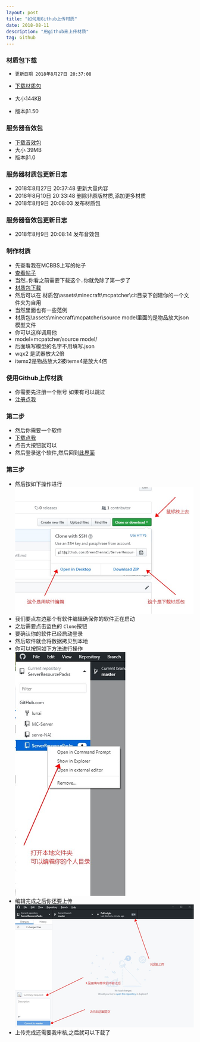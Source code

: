 ```yaml
---
layout: post
title: "如何用Github上传材质"
date: 2018-08-11 
description: "用github来上传材质"
tag: Github 
---   
```


### 材质包下载

* `更新日期 2018年8月27日 20:37:08`

* [下载材质包](https://www.thelunai.ml/MCServer/pack.zip)
* 大小144KB
* 版本β1.50

### 服务器音效包

* [下载音效包](https://www.thelunai.ml/MCServer/sounds.zip)
* 大小 39MB
* 版本β1.0

### 服务器材质包更新日志

* 2018年8月27日 20:37:48 更新大量内容
* 2018年8月10日 20:33:48 删除非原版材质,添加更多材质
* 2018年8月9日 20:08:03 发布材质包

### 服务器音效包更新日志

* 2018年8月9日 20:08:14 发布音效包


### 制作材质

* 先查看我在MCBBS上写的帖子
* [查看帖子](http://www.mcbbs.net/thread-782790-1-1.html)
* 当然..你看之前需要下载这个..你就免除了第一步了
* [材质包下载](https://www.thelunai.ml/MCServer/测试材质包.zip)
* 然后可以在 材质包\assets\minecraft\mcpatcher\cit目录下创建你的一个文件夹为自用
* 当然里面也有一些范例
* 材质包\assets\minecraft\mcpatcher\source model里面的是物品放大json模型文件
* 你可以这样调用他
* model=mcpatcher/source model/
* 后面填写模型的名字不用填写.json
* wqx2 是武器放大2倍
* itemx2是物品放大2被itemx4是放大4倍

### 使用Github上传材质

* 你需要先注册一个账号 如果有可以跳过
* [注册点我](https://github.com/join?source=header-home)

### 第二步

* 然后你需要一个软件
* [下载点我](https://desktop.github.com/)
* 点击大按钮就可以
* 然后登录这个软件,然后回到[此界面](https://github.com/GreenChennai/ServerResourcePacks)

### 第三步
 
* 然后按如下操作进行
![](/images/ServerResourcePacks/1.jpg)
* 我们要点左边那个有软件编辑确保你的软件正在启动
* 之后需要点击蓝色的 `Clone`按钮
* 要确认你的软件已经启动登录
* 然后软件就会将数据拷贝到本地
* 你可以按照如下方法进行操作
![](/images/ServerResourcePacks/2.jpg)
* 编辑完成之后你还要上传
![](/images/ServerResourcePacks/3.jpg)
* 上传完成还需要我审核,之后就可以下载了